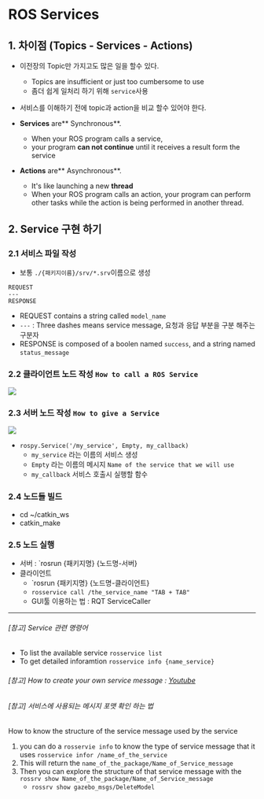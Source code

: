 # ROS Services

## 1. 차이점 (Topics - Services - Actions)

- 이전장의 Topic만 가지고도 많은 일을 할수 있다. 
    - Topics are insufficient or just too cumbersome to use
    - 좀더 쉽게 일처리 하기 위해 `service`사용 
    
- 서비스를 이해하기 전에 topic과 action을 비교 할수 있어야 한다. 

- **Services** are** Synchronous**. 
    - When your ROS program calls a service, 
    - your program **can not continue** until it receives a result form the service 

- **Actions** are** Asynchronous**. 
    - It's like launching a new **thread**
    - When your ROS program calls an action, your program can perform other tasks while the action is being performed in another thread. 
    

## 2. Service 구현 하기 
   
### 2.1 서비스 파일 작성 

- 보통 `./{패키지이름}/srv/*.srv`이름으로 생성

```
REQUEST
--- 
RESPONSE
```
- REQUEST contains a string called `model_name`
- `---` : Three dashes means service message, 요청과 응답 부분을 구분 해주는 구분자
- RESPONSE is composed of a boolen named `success`, and a string named `status_message`





### 2.2 클라이언트 노드 작성 `How to call a ROS Service`



![](https://i.imgur.com/iyPW8Em.png)










### 2.3 서버 노드 작성 `How to give a Service`

![](https://i.imgur.com/vcqgbx7.png)

- `rospy.Service('/my_service', Empty, my_callback)` 
	- `my_service` 라는 이름의 서비스 생성 
    - `Empty` 라는 이름의 메시지 `Name of the service that we will use`
    - `my_callback` 서비스 호출시 실행할 함수
    

### 2.4 노드들 빌드 

- cd ~/catkin_ws  
- catkin_make 

### 2.5 노드 실행 

- 서버 : `rosrun {패키지명} {노드명-서버}
- 클라이언트 
    - `rosrun {패키지명} {노드명-클라이언트}
    - `rosservice call /the_service_name "TAB + TAB" ` 
    - GUI툴 이용하는 법 : RQT ServiceCaller


--- 

###### [참고] Service 관련 명령어 

 
  
- To list the available service `rosservice list` 
- To get detailed inforamtion `rosservice info {name_service}`



###### [참고] How to create your own service message : [Youtube](https://youtu.be/KnoIJq7n3m4?t=10m27s)

###### [참고] 서비스에 사용되는 메시지 포맷 확인 하는 법 

How to know the structure of the service message used by the service 

1. you can do a `rosservie info` to know the type of service message that it uses `rosservice infor /name_of_the_service`
2. This will return the `name_of_the_package/Name_of_Service_message`
3. Then you can explore the structure of that service message with the `rossrv show Name_of_the_package/Name_of_Service_message`
	- `rossrv show gazebo_msgs/DeleteModel`
	








